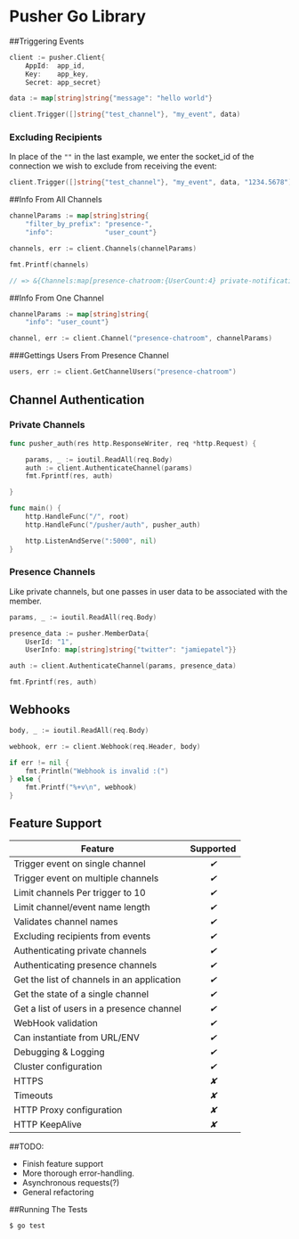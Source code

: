 # Pusher Go Library

##Triggering Events

```go
client := pusher.Client{
    AppId:  app_id,
    Key:    app_key,
    Secret: app_secret}

data := map[string]string{"message": "hello world"}

client.Trigger([]string{"test_channel"}, "my_event", data)
```

### Excluding Recipients

In place of the `""` in the last example, we enter the socket_id of the connection we wish to exclude from receiving the event:

```go
client.Trigger([]string{"test_channel"}, "my_event", data, "1234.5678")
```

##Info From All Channels

```go
channelParams := map[string]string{
    "filter_by_prefix": "presence-",
    "info":             "user_count"}

channels, err := client.Channels(channelParams)

fmt.Printf(channels)

// => &{Channels:map[presence-chatroom:{UserCount:4} private-notifications:{UserCount:31}  ]}
```

##Info From One Channel

```go
channelParams := map[string]string{
    "info": "user_count"}

channel, err := client.Channel("presence-chatroom", channelParams)
```

###Gettings Users From Presence Channel

```go
users, err := client.GetChannelUsers("presence-chatroom")
```

## Channel Authentication

### Private Channels

```go
func pusher_auth(res http.ResponseWriter, req *http.Request) {

    params, _ := ioutil.ReadAll(req.Body)
    auth := client.AuthenticateChannel(params)
    fmt.Fprintf(res, auth)

}

func main() {
    http.HandleFunc("/", root)
    http.HandleFunc("/pusher/auth", pusher_auth)

    http.ListenAndServe(":5000", nil)
}

```
### Presence Channels

Like private channels, but one passes in user data to be associated with the member.

```go
params, _ := ioutil.ReadAll(req.Body)

presence_data := pusher.MemberData{
    UserId: "1", 
    UserInfo: map[string]string{"twitter": "jamiepatel"}}

auth := client.AuthenticateChannel(params, presence_data)

fmt.Fprintf(res, auth)

```

## Webhooks

```go
body, _ := ioutil.ReadAll(req.Body)

webhook, err := client.Webhook(req.Header, body)

if err != nil {
    fmt.Println("Webhook is invalid :(")
} else {
    fmt.Printf("%+v\n", webhook)
}
```

## Feature Support

Feature                                    | Supported
-------------------------------------------| :-------:
Trigger event on single channel            | *&#10004;*
Trigger event on multiple channels         | *&#10004;*
Limit channels Per trigger to 10           | *&#10004;*
Limit channel/event name length            | *&#10004;*
Validates channel names                    | *&#10004;*
Excluding recipients from events           | *&#10004;*
Authenticating private channels            | *&#10004;*
Authenticating presence channels           | *&#10004;*
Get the list of channels in an application | *&#10004;*
Get the state of a single channel          | *&#10004;*
Get a list of users in a presence channel  | *&#10004;*
WebHook validation                         | *&#10004;*
Can instantiate from URL/ENV               | *&#10004;*
Debugging & Logging                        | *&#10004;*
Cluster configuration                      | *&#10004;*
HTTPS                                      | *&#10008;*
Timeouts                                   | *&#10008;*
HTTP Proxy configuration                   | *&#10008;*
HTTP KeepAlive                             | *&#10008;*


##TODO:

* Finish feature support
* More thorough error-handling.
* Asynchronous requests(?)
* General refactoring

##Running The Tests

    $ go test

